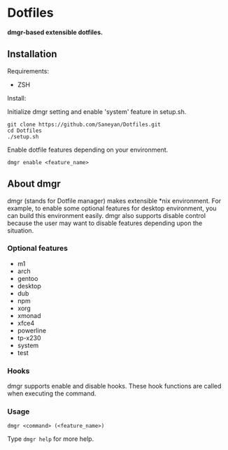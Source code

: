 # Dotfiles

**dmgr-based extensible dotfiles.**

## Installation

Requirements:

 * ZSH

Install:

Initialize dmgr setting and enable 'system' feature in setup.sh.

```
git clone https://github.com/Saneyan/Dotfiles.git
cd Dotfiles
./setup.sh
```

Enable dotfile features depending on your environment.

```
dmgr enable <feature_name>
```

## About dmgr

dmgr (stands for Dotfile manager) makes extensible \*nix environment.
For example, to enable some optional features for desktop environment, you can build this environment easily.
dmgr also supports disable control because the user may want to disable features depending upon the situation.

### Optional features

 * m1
 * arch
 * gentoo
 * desktop
 * dub
 * npm
 * xorg
 * xmonad
 * xfce4
 * powerline
 * tp-x230
 * system
 * test

### Hooks

dmgr supports enable and disable hooks. These hook functions are called when executing the command.

### Usage

```
dmgr <command> (<feature_name>)
```

Type `dmgr help` for more help.

